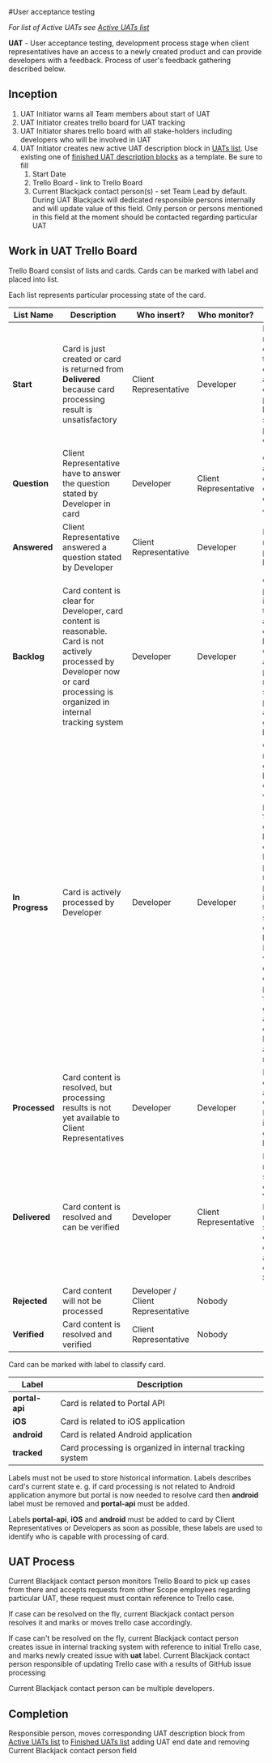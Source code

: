 #User acceptance testing


_For list of Active UATs see [Active UATs list](https://github.com/scopetech/Blackjack/blob/develop/README.md#active-uats)_

**UAT** - User acceptance testing, development process stage when client representatives have an access to a newly created product and can provide developers with a feedback. Process of user's feedback gathering described below.

## Inception

1. UAT Initiator warns all Team members about start of UAT
2. UAT Initiator creates trello board for UAT tracking
3. UAT Initiator shares trello board with all stake-holders including developers who will be involved in UAT
4. UAT Initiator creates new active UAT description block in [UATs list](https://github.com/scopetech/Blackjack#active-uats). Use existing one of [finished UAT description blocks](https://github.com/scopetech/Blackjack/wiki/Finished-UATs) as a template. Be sure to fill
    1. Start Date
    2. Trello Board - link to Trello Board
    3. Current Blackjack contact person(s) - set Team Lead by default. During UAT Blackjack will dedicated responsible persons internally and will update value of this field. Only person or persons mentioned in this field at the moment should be contacted regarding particular UAT

## Work in UAT Trello Board

Trello Board consist of lists and cards. Cards can be marked with label and placed into list.

Each list represents particular processing state of the card.

| List Name | Description | Who insert? |  Who monitor? | Card pick-up |
|---|---|---|---|---|
| **Start** | Card is just created or card is returned from **Delivered** because card processing result is unsatisfactory | Client Representative | Developer | Developer review card. If developers see that he or she is capable to assist with this card he or she places card into **In Progress** and starts to process card content |
| **Question** | Client Representative have to answer the question stated by Developer in card | Developer | Client Representative  | Question is answered in card's comments, card goes to **Answered** |
| **Answered** | Client Representative answered a question stated by Developer  | Client Representative | Developer | Developer review card and places it into **In Progress**  |
| **Backlog** | Card content is clear for Developer, card content is reasonable. Card is not actively processed by Developer now or card processing is organized in internal tracking system | Developer | Developer | Card content is processed in internal tracking system and resolved, card goes to **Processed**. Card was not actively processed but now Developer started to process it actively, card goes to **In Progress**  |
| **In Progress** | Card is actively processed by Developer  | Developer | Developer | Card content is resolved, card goes to **Processed**. Card content will not be processed further, card goes to **Rejected**. Card content will not be actively processed right now or will be processed in internal tracking system, card goes to **Backlog**. Developer who was processing card is not capable to process it further, card goes to **Start**, appropriate comments and labels must be added and or removed |
| **Processed** | Card content is resolved, but processing results is not yet available to Client Representatives | Developer | Developer | Deployment to environment available for Client Representatives is done, card goes to **Delivered** |
| **Delivered** | Card content is resolved and can be verified | Developer | Client Representative | Processing result is satisfactory, card goes to  **Verified**. Processing result are not satisfactory, clarification comment is added to card, card goes to **Start**.   |
| **Rejected** | Card content will not be processed | Developer / Client Representative | Nobody |   |
| **Verified** | Card content is resolved and verified | Client Representative | Nobody |   |

Card can be marked with label to classify card. 

| Label | Description | 
|---|---|
| **portal-api** | Card is related to Portal API |  
| **iOS** | Card is related to iOS application | 
| **android** | Card is related Android application |
| **tracked** | Card processing is organized in internal tracking system | 

Labels must not be used to store historical information. Labels describes card's current state e. g. if card processing is not related to Android application anymore but portal is now needed to resolve card then **android** label must be removed and **portal-api** must be added.

Labels **portal-api**, **iOS** and **android** must be added to card by Client Representatives or Developers as soon as possible, these labels are used to identify who is capable with processing of card.
 
## UAT Process

Current Blackjack contact person monitors Trello Board to pick up cases from there and accepts requests from other Scope employees regarding particular UAT, these request must contain reference to Trello case.

If case can be resolved on the fly, current Blackjack contact person resolves it and marks or moves trello case accordingly.

If case can't be resolved on the fly, current Blackjack contact person creates issue in internal tracking system with reference to initial Trello case, and marks newly created issue with **uat** label. 
Current Blackjack contact person responsible of updating Trello case with a results of GitHub issue processing

Current Blackjack contact person can be multiple developers.

## Completion 

Responsible person, moves corresponding UAT description block from [Active UATs list](https://github.com/scopetech/Blackjack/blob/develop/README.md#active-uats) to [Finished UATs list](https://github.com/scopetech/Blackjack/wiki/Finished-UATs) adding UAT end date and removing Current Blackjack contact person field

 
  
